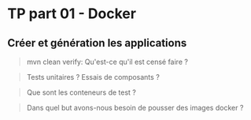 # TP part 01 - Docker

## Créer et génération les applications

> mvn clean verify: Qu'est-ce qu'il est censé faire ?

>Tests unitaires ? Essais de composants ?

> Que sont les conteneurs de test ?

> Dans quel but avons-nous besoin de pousser des images docker ?